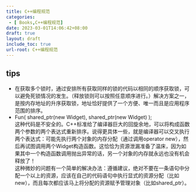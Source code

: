 ```yaml
---
title: C++编程规范
categories:
 - [ Books,C++编程规范]
date: 2023-03-01T14:06:42+08:00
draft: true
layout: draft
include_toc: true
url-root: C++编程规范
---
```


## tips
* 在获取多个锁时，通过安排所有获取同样的锁的代码以相同的顺序获取锁，可以避免死锁情况的发生。（释放锁则可以按照任意顺序进行。）解决方案之一，是按内存地址的升序获取锁，地址恰好提供了一个方便、唯一而且是应用程序范围的排序。
* Fun( shared_ptr<Widget>(new Widget), shared_ptr<Widget>(new Widget) );<br/>
这种代码是不安全的。C++标准给了编译器巨大的回旋余地，可以将构成函数两个参数的两个表达式重新排序。说得更具体一些，就是编译器可以交叉执行两个表达式：可能先执行两个对象的内存分配（通过调用operator new），然后再试图调用两个Widget构造函数。这恰恰为资源泄漏准备了温床，因为如果其中一个构造函数调用抛出异常的话，另一个对象的内存就永远也没有机会释放了！</br>
这种微妙的问题有一个简单的解决办法：遵循建议，绝对不要在一条语句中分配一个以上的资源，应该在自己的代码语句中执行显式的资源分配（比如 new），而且每次都应该马上将分配的资源赋予管理对象（比如shared_ptr）。
